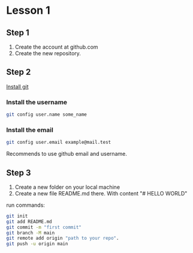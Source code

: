 # Lesson 1

## Step 1
1. Create the account at github.com
2. Create the new repository.

## Step 2
[Install git](https://www.atlassian.com/git/tutorials/install-git)

### Install the username
```bash
git config user.name some_name
```
### Install the email
```bash
git config user.email example@mail.test
```
Recommends to use github email and username.


## Step 3

1. Create a new folder on your local machine
2. Create a new file README.md there. With content "# HELLO WORLD"

run commands:
```bash
git init
git add README.md
git commit -m "first commit"
git branch -M main
git remote add origin "path to your repo".
git push -u origin main
```
